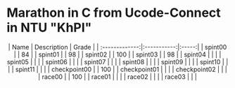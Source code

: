 # Marathon in C from Ucode-Connect in NTU "KhPI"
<div align="center">
| Name           | Description | Grade |
| :-------------:|:-----------:|:-----:|
| spint00        |             |  84   |
| spint01        |             |  98   |
| spint02        |             |  100  |
| spint03        |             |  98   |
| spint04        |             |       |
| spint05        |             |       |
| spint06        |             |       |
| spint07        |             |       |
| spint08        |             |       |
| spint09        |             |       |
| spint10        |             |       |
| spint11        |             |       |
| checkpoint00   |             |  100  |
| checkpoint01   |             |       |
| checkpoint02   |             |       |
| race00         |             |  100  |
| race01         |             |       |
| race02         |             |       |
| race03         |             |       |
</div>
